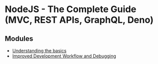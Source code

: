 # NodeJS - The Complete Guide (MVC, REST APIs, GraphQL, Deno)

## Modules

- [Understanding the basics](https://github.com/algorodev/nodejs-the-complete-guide/blob/master/understanding-the-basics)
- [Improved Development Workflow and Debugging](https://github.com/algorodev/nodejs-the-complete-guide/blob/master/improved-development-workflow-and-debugging)
